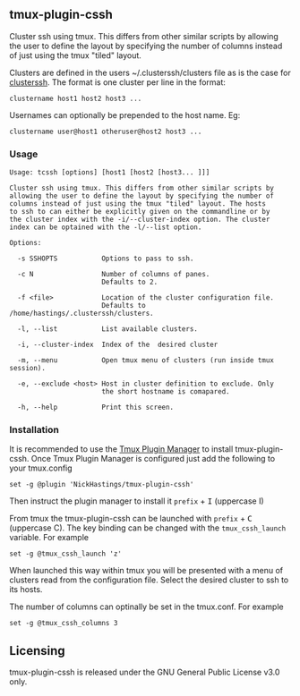 ## tmux-plugin-cssh

Cluster ssh using tmux. This differs from other similar scripts by
allowing the user to define the layout by specifying the number of
columns instead of just using the tmux "tiled" layout.

Clusters are defined in the users ~/.clusterssh/clusters file as is the case for
[clusterssh](https://github.com/duncs/clusterssh/wiki). The format
is one cluster per line in the format:
```
clustername host1 host2 host3 ...
```
Usernames can optionally be prepended to the host name. Eg:
```
clustername user@host1 otheruser@host2 host3 ...
```
### Usage
```
Usage: tcssh [options] [host1 [host2 [host3... ]]]

Cluster ssh using tmux. This differs from other similar scripts by
allowing the user to define the layout by specifying the number of
columns instead of just using the tmux "tiled" layout. The hosts 
to ssh to can either be explicitly given on the commandline or by
the cluster index with the -i/--cluster-index option. The cluster
index can be optained with the -l/--list option.

Options:

  -s SSHOPTS           Options to pass to ssh.

  -c N                 Number of columns of panes.
                       Defaults to 2.

  -f <file>            Location of the cluster configuration file.
                       Defaults to /home/hastings/.clusterssh/clusters.

  -l, --list           List available clusters.

  -i, --cluster-index  Index of the  desired cluster

  -m, --menu           Open tmux menu of clusters (run inside tmux session).

  -e, --exclude <host> Host in cluster definition to exclude. Only
                       the short hostname is comapared.

  -h, --help           Print this screen.
````

### Installation

It is recommended to use the [Tmux Plugin
Manager](https://github.com/tmux-plugins/tpm) to install
tmux-plugin-cssh. Once Tmux Plugin Manager is configured just add the following to your tmux.config
```
set -g @plugin 'NickHastings/tmux-plugin-cssh'
```
Then instruct the plugin manager to install it `prefix` + <kbd>I</kbd> (uppercase I)

From tmux the tmux-plugin-cssh can be launched with  `prefix` + <kbd>C</kbd> (uppercase C).
The key binding can be changed with the `tmux_cssh_launch` variable. For example
```
set -g @tmux_cssh_launch 'z'
```

When launched this way within tmux you will be presented with a menu of clusters
read from the configuration file. Select the desired cluster to ssh to its hosts.

The number of columns can optinally be set in the tmux.conf. For example
```
set -g @tmux_cssh_columns 3
```
## Licensing
tmux-plugin-cssh is released under the GNU General Public License v3.0 only.
